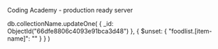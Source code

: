 Coding Academy - production ready server 

<!-- remove item form trans -->

db.collectionName.updateOne(
    { _id: ObjectId("66dfe8806c4093e91bca3d48") },
    { $unset: { "foodlist.[item-name]": "" } }
)

